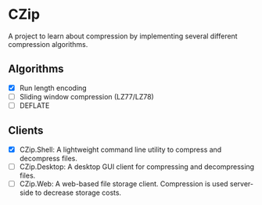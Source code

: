# CZip
A project to learn about compression by implementing several different compression algorithms.

## Algorithms
- [x] Run length encoding
- [ ] Sliding window compression (LZ77/LZ78)
- [ ] DEFLATE

## Clients
- [x] CZip.Shell: A lightweight command line utility to compress and decompress files.
- [ ] CZip.Desktop: A desktop GUI client for compressing and decompressing files.
- [ ] CZip.Web: A web-based file storage client. Compression is used server-side to decrease storage costs.
